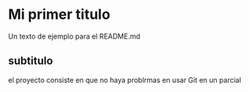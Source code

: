 # Mi primer titulo

Un texto de ejemplo para el README.md

## subtitulo

el proyecto consiste en que no haya problrmas en usar Git en un parcial